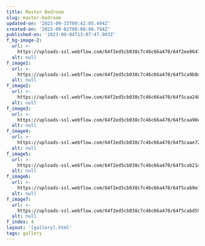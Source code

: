 ```yaml
---
title: Master Bedroom
slug: master-bedroom
updated-on: '2023-09-15T09:42:05.494Z'
created-on: '2023-09-02T08:08:06.794Z'
published-on: '2023-09-04T13:07:47.903Z'
f_bg-image-2:
  url: >-
    https://uploads-ssl.webflow.com/64f2ed5cb038c7c46c66a470/64f2ee0647a79d36a27c85a3_64a14ef603c2c188ba0ca197_Approach%2520Image-p-800.webp%20(7).png
  alt: null
f_image1:
  url: >-
    https://uploads-ssl.webflow.com/64f2ed5cb038c7c46c66a470/64f5ca9b8d11d2c78efdad41_2.png
  alt: null
f_image2:
  url: >-
    https://uploads-ssl.webflow.com/64f2ed5cb038c7c46c66a470/64f5caa24006834d4debc648_3.png
  alt: null
f_image3:
  url: >-
    https://uploads-ssl.webflow.com/64f2ed5cb038c7c46c66a470/64f5caa90c42dde192f6fd79_4.png
  alt: null
f_image4:
  url: >-
    https://uploads-ssl.webflow.com/64f2ed5cb038c7c46c66a470/64f5caae726ca70c2221df6e_5.png
  alt: null
f_image5:
  url: >-
    https://uploads-ssl.webflow.com/64f2ed5cb038c7c46c66a470/64f5cab21de7d0ee1db1b2a9_6.png
  alt: null
f_image6:
  url: >-
    https://uploads-ssl.webflow.com/64f2ed5cb038c7c46c66a470/64f5cab9e18437cc1d29d6f6_7.png
  alt: null
f_image7:
  url: >-
    https://uploads-ssl.webflow.com/64f2ed5cb038c7c46c66a470/64f5cabd596566bd336585b7_8.png
  alt: null
f_index: 4
layout: '[gallery].html'
tags: gallery
---
```



